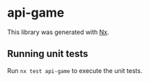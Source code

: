 # api-game

This library was generated with [Nx](https://nx.dev).

## Running unit tests

Run `nx test api-game` to execute the unit tests.
